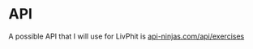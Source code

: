 # API

A possible API that I will use for LivPhit is [api-ninjas.com/api/exercises](https://api-ninjas.com/api/exercises)